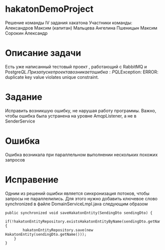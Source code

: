 # hakatonDemoProject
Решение команды IV задания хакатона
Участники команды: 
Александров Максим (капитан)
Мальцева Ангелина
Пшеницын Максим
Сорокин Александр

# Описание задачи
Есть уже написанный тестовый проект , работающий с RabbitMQ и Postgre$QL. При
запуске проекта возникает ошибка: P$QLException: ERROR: duplicate key value violates
unique constraint.

# Задание
Исправить возникшую ошибку, не нарушая работу программы. Важно, чтобы ошибка
была устранена на уровне AmqpListener, а не в SenderService

# Ошибка
Ошибка возникала при параллельном выполнении нескольких похожих запросов

# Исправение 
Одним из решений ошибки является синхронизация потоков, чтобы запросы не параллелились. Для этого нужно добавить ключевое слово synchronized в файле DomainServiceLmpl.java следующим образом
```
public synchronized void saveHakatonEntity(SendingDto sendingDto) {
    if(!hakatonEntityRepository.existsHakatonEntityByName(sendingDto.getName())){
        hakatonEntityRepository.save(new HakatonEntity(sendingDto.getName()));
    }
}
```
